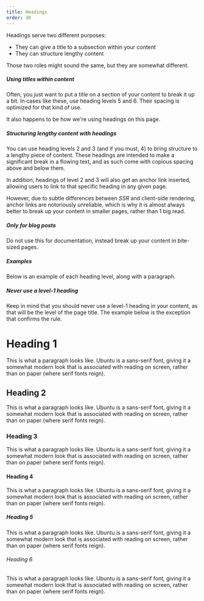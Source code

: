 ```yaml
---
title: Headings
order: 30
---
```


Headings serve two different purposes:

 - They can give a title to a subsection within your content
 - They can structure lengthy content

Those two roles might sound the same, but they are somewhat different.

##### Using titles within content

Often, you just want to put a title on a section of your content to
break it up a bit. In cases like these, use heading levels 5 and 6.
Their spacing is optimized for that kind of use.

It also happens to be how we're using headings on this page.

##### Structuring lengthy content with headings

You can use heading levels 2 and 3 (and if you must, 4) to bring 
structure to a lengthy piece of content.
These headings are intended to make a significant break in 
a flowing text, and as such come with copious spacing above
and below them.

In addition, headings of level 2 and 3 will also get an 
anchor link inserted, allowing users to link to that specific
heading in any given page.

However, due to subtle differences between _SSR_ and client-side
rendering, anchor links are notoriously unreliable, which is 
why it is almost always better to break up your content in
smaller pages, rather than 1 big read.

<Note>

##### Only for blog posts

Do not use this for documentation, instead break up your content
in bite-sized pages.

</Note>


##### Examples

Below is an example of each heading level, along with a paragraph.

<Note>

##### Never use a level-1 heading

Keep in mind that you should never use a level-1 heading in your
content, as that will be the level of the page title. The example
below is the exception that confirms the rule.

</Note>



# Heading 1

This is what a paragraph looks like. Ubuntu is a sans-serif font, giving it
a somewhat modern look that is associated with reading on screen, rather than
on paper (where serif fonts reign).

## Heading 2

This is what a paragraph looks like. Ubuntu is a sans-serif font, giving it
a somewhat modern look that is associated with reading on screen, rather than
on paper (where serif fonts reign).

### Heading 3

This is what a paragraph looks like. Ubuntu is a sans-serif font, giving it
a somewhat modern look that is associated with reading on screen, rather than
on paper (where serif fonts reign).

#### Heading 4

This is what a paragraph looks like. Ubuntu is a sans-serif font, giving it
a somewhat modern look that is associated with reading on screen, rather than
on paper (where serif fonts reign).

##### Heading 5

This is what a paragraph looks like. Ubuntu is a sans-serif font, giving it
a somewhat modern look that is associated with reading on screen, rather than
on paper (where serif fonts reign).

###### Heading 6

This is what a paragraph looks like. Ubuntu is a sans-serif font, giving it
a somewhat modern look that is associated with reading on screen, rather than
on paper (where serif fonts reign).


